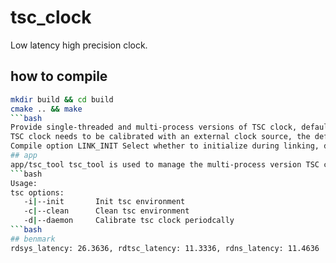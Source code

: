 # tsc_clock
Low latency high precision clock. 
## how to compile
```bash
mkdir build && cd build
cmake .. && make
```bash
Provide single-threaded and multi-process versions of TSC clock, default compilation uses single-threaded version, if you need to use multi-process version, you need to add the compilation parameter -DTSC_GLOBAL=true when compiling
TSC clock needs to be calibrated with an external clock source, the default compilation will be calibrated automatically, if manual calibration is required, increase the compilation parameter -DSYNC_CALIBRATE=true
Compile option LINK_INIT Select whether to initialize during linking, defaults to true, and is valid only for single-threaded versions
## app
app/tsc_tool tsc_tool is used to manage the multi-process version TSC clock, and provides initialization, destruction, and calibration clock functions
```bash
Usage:
tsc options:
   -i|--init       Init tsc environment
   -c|--clean      Clean tsc environment
   -d|--daemon     Calibrate tsc clock periodcally
```bash
## benmark
rdsys_latency: 26.3636, rdtsc_latency: 11.3336, rdns_latency: 11.4636